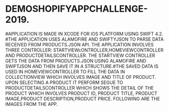 # DEMOSHOPIFYAPPCHALLENGE-2019.
#APPLICATION IS MADE IN XCODE FOR IOS PLATFORM USING SWIFT 4.2.
#THE APPLICATION USES ALAMOFIRE AND SWIFTYJSON TO PARSE DATA RECEIVED FROM PRODUCTS.JSON API.
 THE APPLICATION INVOLVES THREE CONTROLLER: STARTVIEWcONTROLLER,HOMEVIEWCONTROLLER AND PRODUCTDETAILSCONTROLLER.
 THE STARTVIEW CONTROLLER GETS THE DATA FROM PRODUCTS.JSON USING ALAMOFIRE AND SWIFTJSON AND THEN SAVE IT IN A STRUCTURE.#THE SAVED DATA     IS USED IN HOMEVIEWCONTROLLER TO FILL THE DATA IN COLLECTIONVIEW WHICH INVOLVES IMAGE AND TITLE OF PRODUCT.
UPON SELECTING A PRODUCT IT PERFORM SEGUE TO PRODUCTDETAILSCONTROLLER WHICH SHOWS THE DETAIL OF THE PRODUCT WHICH INVOLVES PRODUCT ID, 
PRODUCT TITLE, PRODUCT IMAGE,PRODUCT DESCRIPTION,PRODUCT PRICE.
FOLLOWING ARE THE IMAGES FROM THE APP.
